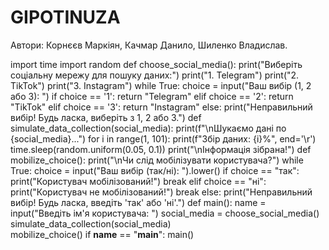 # GIPOTINUZA
Автори:
Корнєєв Маркіян,
Качмар Данило,
Шиленко Владислав.

import time
import random
def choose_social_media():
    print("Виберіть соціальну мережу для пошуку даних:")
    print("1. Telegram")
    print("2. TikTok")
    print("3. Instagram")
    while True:
        choice = input("Ваш вибір (1, 2 або 3): ")
        if choice == '1':
            return "Telegram"
        elif choice == '2':
            return "TikTok"
        elif choice == '3':
            return "Instagram"
        else:
            print("Неправильний вибір! Будь ласка, виберіть з 1, 2 або 3.")
def simulate_data_collection(social_media):
    print(f"\nШукаємо дані по {social_media}...")
    for i in range(1, 101):
        print(f"Збір даних: {i}%", end='\r')
        time.sleep(random.uniform(0.05, 0.1)) 
    print("\nІнформація зібрана!")
def mobilize_choice():
    print("\nЧи слід мобілізувати користувача?")
    while True:
        choice = input("Ваш вибір (так/ні): ").lower()
        if choice == "так":
            print("Користувач мобілізований!")
            break
        elif choice == "ні":
            print("Користувач не мобілізований!")
            break
        else:
            print("Неправильний вибір! Будь ласка, введіть 'так' або 'ні'.")
def main():
    name = input("Введіть ім'я користувача: ")
    social_media = choose_social_media()  
    simulate_data_collection(social_media)  
    mobilize_choice() 
if __name__ == "__main__":
    main()
